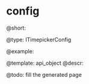 config
=============

@short: 


@type: ITimepickerConfig

@example: 



@template:	api_object
@descr: 



@todo:
fill the generated page
